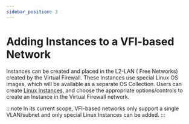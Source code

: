 ```yaml
---
sidebar_position: 3
---
```

# Adding Instances to a VFI-based Network

Instances can be created and placed in the L2-LAN ( Free Networks) created by the Virtual Firewall. These Instances use special Linux OS images, which will be available as a separate OS Collection. Users can create [Linux Instances](/docs/Subscribers/Compute/LinuxInstances/AboutLinuxInstances), and choose the appropriate options/controls to create an Instance in the Virtual Firewall network.  

:::note
In its current scope, VFI-based networks only support a single VLAN/subnet and only special Linux Instances can be added.
:::




